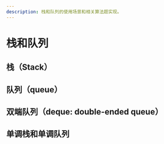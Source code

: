 ```yaml
---
description: 栈和队列的使用场景和相关算法题实现。
---
```


# 栈和队列

## 栈（Stack）



## 队列（queue）



## 双端队列（deque: double-ended queue）



## 单调栈和单调队列


